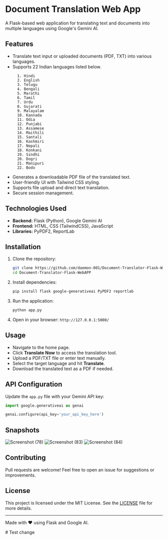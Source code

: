 # Document Translation Web App

A Flask-based web application for translating text and documents into multiple languages using Google's Gemini AI.

## Features
- Translate text input or uploaded documents (PDF, TXT) into various languages.
- Supports 22 Indian languages listed below.
  ```
    1. Hindi
    2. English
    3. Telugu
    4. Bengali
    5. Marathi
    6. Tamil
    7. Urdu
    8. Gujarati
    9. Malayalam
    10. Kannada
    11. Odia
    12. Punjabi
    13. Assamese
    14. Maithili
    15. Santali
    16. Kashmiri
    17. Nepali
    18. Konkani
    19. Sindhi
    20. Dogri
    21. Manipuri
    22. Bodo
  ```
- Generates a downloadable PDF file of the translated text.
- User-friendly UI with Tailwind CSS styling.
- Supports file upload and direct text translation.
- Secure session management.

## Technologies Used
- **Backend:** Flask (Python), Google Gemini AI
- **Frontend:** HTML, CSS (TailwindCSS), JavaScript
- **Libraries:** PyPDF2, ReportLab

## Installation

1. Clone the repository:
   ```sh
   git clone https://github.com/daemon-001/Document-Translator-Flask-WebAPP.git
   cd Document-Translator-Flask-WebAPP
   ```
2. Install dependencies:
   ```sh
   pip install flask google-generativeai PyPDF2 reportlab
   ```
3. Run the application:
   ```sh
   python app.py
   ```
4. Open in your browser: `http://127.0.0.1:5000/`

## Usage
- Navigate to the home page.
- Click **Translate Now** to access the translation tool.
- Upload a PDF/TXT file or enter text manually.
- Select the target language and hit **Translate**.
- Download the translated text as a PDF if needed.

## API Configuration
Update the `app.py` file with your Gemini API key:
```python
import google.generativeai as genai

genai.configure(api_key='your_api_key_here')
```

## Snapshots
![Screenshot (78)](https://github.com/user-attachments/assets/fcbb89aa-737c-4995-92d4-8890fb89736e)
![Screenshot (83)](https://github.com/user-attachments/assets/4e5cf23d-40f6-47c6-8971-03715469ce08)
![Screenshot (84)](https://github.com/user-attachments/assets/b0b1f05f-5738-4340-bd29-d5e5aee6b247)


## Contributing
Pull requests are welcome! Feel free to open an issue for suggestions or improvements.

## License

This project is licensed under the MIT License. See the [LICENSE](LICENSE) file for more details.

---
Made with ❤️ using Flask and Google AI.

#   T e s t   c h a n g e  
  
 